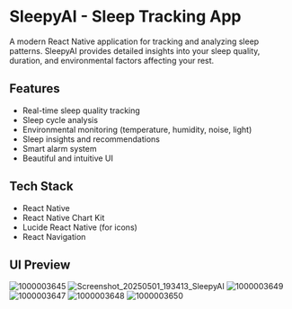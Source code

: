 # SleepyAI - Sleep Tracking App

A modern React Native application for tracking and analyzing sleep patterns. SleepyAI provides detailed insights into your sleep quality, duration, and environmental factors affecting your rest.

## Features

- Real-time sleep quality tracking
- Sleep cycle analysis
- Environmental monitoring (temperature, humidity, noise, light)
- Sleep insights and recommendations
- Smart alarm system
- Beautiful and intuitive UI

## Tech Stack

- React Native
- React Native Chart Kit
- Lucide React Native (for icons)
- React Navigation

## UI Preview
![1000003645](https://github.com/user-attachments/assets/05dd6316-4d5a-47bd-8fbb-fe3a31b13892)
![Screenshot_20250501_193413_SleepyAI](https://github.com/user-attachments/assets/e5455c73-27c1-4668-a44c-64a548cdc92a)
![1000003649](https://github.com/user-attachments/assets/fbbc2d1f-de9a-446a-8b8b-37c049a48a2d)
![1000003647](https://github.com/user-attachments/assets/93a13864-29c8-455a-8d0c-fccd662cb142)
![1000003648](https://github.com/user-attachments/assets/e0d45475-3858-4251-befe-fb2479ddd41b)
![1000003650](https://github.com/user-attachments/assets/bc5ce27e-af02-4089-a51e-b252f45d679b)
